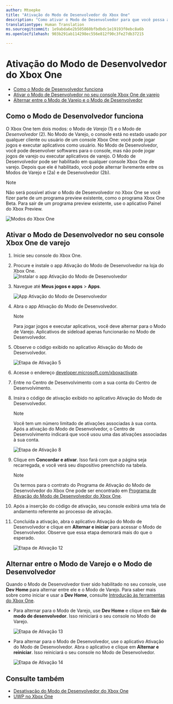 ```yaml
---
author: Mtoepke
title: "Ativação do Modo de Desenvolvedor do Xbox One"
description: "Como ativar o Modo de Desenvolvedor para que você possa alternar entre o Modo de Varejo e o Modo de Desenvolvedor."
translationtype: Human Translation
ms.sourcegitcommit: 1e9abda6e2b505860bfbdbdc1e19193f0ebc8a6b
ms.openlocfilehash: 903b291ab114298ec556e812f90c3fe27db37215

---
```


# <a name="xbox-one-developer-mode-activation"></a>Ativação do Modo de Desenvolvedor do Xbox One

* [Como o Modo de Desenvolvedor funciona](#how-developer-mode-works)
* [Ativar o Modo de Desenvolvedor no seu console Xbox One de varejo](#activate-developer-mode-on-your-retail-xbox-one-console)  
* [Alternar entre o Modo de Varejo e o Modo de Desenvolvedor](#switch-between-retail-and-developer-mode)

## <a name="how-developer-mode-works"></a>Como o Modo de Desenvolvedor funciona
O Xbox One tem dois modos: o Modo de *Varejo* (1) e o Modo de *Desenvolvedor* (2). No Modo de Varejo, o console está no estado usado por qualquer cliente ou usuário de um console Xbox One: você pode jogar jogos e executar aplicativos como usuário. No Modo de Desenvolvedor, você pode desenvolver softwares para o console, mas não pode jogar jogos de varejo ou executar aplicativos de varejo.
O Modo de Desenvolvedor pode ser habilitado em qualquer console Xbox One de varejo. Depois que ele é habilitado, você pode alternar livremente entre os Modos de Varejo e (2a) e de Desenvolvedor (2b).

> [!NOTE]
> Não será possível ativar o Modo de Desenvolvedor no Xbox One se você fizer parte de um programa preview existente, como o programa Xbox One Beta. Para sair de um programa preview existente, use o aplicativo Painel do Xbox Preview. 

![Modos do Xbox One](images/dev-mode-flow.png)

## <a name="activate-developer-mode-on-your-retail-xbox-one-console"></a>Ativar o Modo de Desenvolvedor no seu console Xbox One de varejo

1.  Inicie seu console do Xbox One.

2.  Procure e instale o app Ativação do Modo de Desenvolvedor na loja do Xbox One.  
    ![Instalar o app Ativação do Modo de Desenvolvedor](images/activation-store-search.png)

3.  Navegue até **Meus jogos e apps** > **Apps**.

    ![App Ativação do Modo de Desenvolvedor](images/activation-step-3.png)
4. Abra o app Ativação do Modo de Desenvolvedor.    
    
    > [!NOTE]
    > Para jogar jogos e executar aplicativos, você deve alternar para o Modo de Varejo. Aplicativos de sideload apenas funcionarão no Modo de Desenvolvedor.

5.  Observe o código exibido no aplicativo Ativação do Modo de Desenvolvedor.  

    ![Etapa de Ativação 5](images/activation-step-5.png)  
    
6.  Acesse o endereço [developer.microsoft.com/xboxactivate](https://developer.microsoft.com/xboxactivate).
7.  Entre no Centro de Desenvolvimento com a sua conta do Centro de Desenvolvimento.  
8.  Insira o código de ativação exibido no aplicativo Ativação do Modo de Desenvolvedor.   
   
    > [!NOTE]
    > Você tem um número limitado de ativações associadas à sua conta. Após a ativação do Modo de Desenvolvedor, o Centro de Desenvolvimento indicará que você usou uma das ativações associadas à sua conta. 
    
    ![Etapa de Ativação 8](images/activation-step-8.png)    
    
9.  Clique em **Concordar e ativar**. Isso fará com que a página seja recarregada, e você verá seu dispositivo preenchido na tabela.
    
    > [!NOTE]
    > Os termos para o contrato do Programa de Ativação do Modo de Desenvolvedor do Xbox One pode ser encontrado em [Programa de Ativação do Modo de Desenvolvedor do Xbox One](http://go.microsoft.com/fwlink/p/?LinkId=760399).

10. Após a inserção do código de ativação, seu console exibirá uma tela de andamento referente ao processo de ativação.  
    
11. Concluída a ativação, abra o aplicativo Ativação do Modo de Desenvolvedor e clique em **Alternar e iniciar** para acessar o Modo de Desenvolvedor. Observe que essa etapa demorará mais do que o esperado.  

    ![Etapa de Ativação 12](images/activation-step-12.png)   
    

    
## <a name="switch-between-retail-and-developer-mode"></a>Alternar entre o Modo de Varejo e o Modo de Desenvolvedor
Quando o Modo de Desenvolvedor tiver sido habilitado no seu console, use **Dev Home** para alternar entre ele e o Modo de Varejo. Para saber mais sobre como iniciar e usar a **Dev Home**, consulte [Introdução às ferramentas do Xbox One](introduction-to-xbox-tools.md).

* Para alternar para o Modo de Varejo, use **Dev Home** e clique em **Sair do modo de desenvolvedor**. Isso reiniciará o seu console no Modo de Varejo.    

  ![Etapa de Ativação 13](images/activation-step-13.png)  
  
* Para alternar para o Modo de Desenvolvedor, use o aplicativo Ativação do Modo de Desenvolvedor. Abra o aplicativo e clique em **Alternar e reiniciar**. Isso reiniciará o seu console no Modo de Desenvolvedor.  

  ![Etapa de Ativação 14](images/activation-step-12.png)  

## <a name="see-also"></a>Consulte também
- [Desativação do Modo de Desenvolvedor do Xbox One](devkit-deactivation.md)
- [UWP no Xbox One](index.md)



<!--HONumber=Dec16_HO1-->


